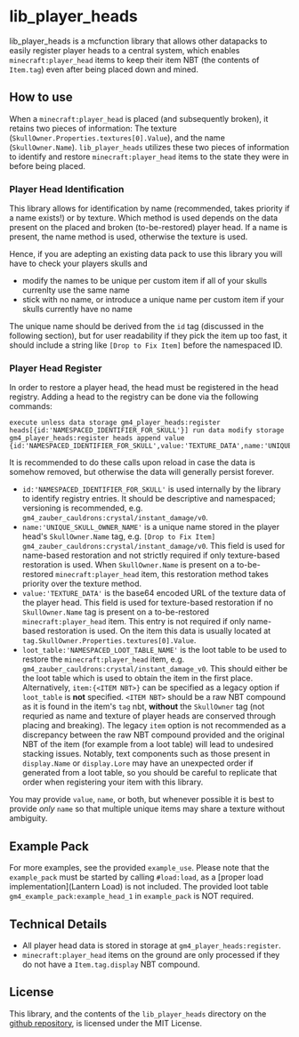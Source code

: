 [Lantern Load]: https://github.com/LanternMC/Load

# lib_player_heads
lib_player_heads is a mcfunction library that allows other datapacks to easily register player heads to a central system, which enables `minecraft:player_head` items to keep their item NBT (the contents of `Item.tag`) even after being placed down and mined.

## How to use
When a `minecraft:player_head` is placed (and subsequently broken), it retains two pieces of information: The texture (`SkullOwner.Properties.textures[0].Value`), and the name (`SkullOwner.Name`). `lib_player_heads` utilizes these two pieces of information to identify and restore `minecraft:player_head` items to the state they were in before being placed.

### Player Head Identification
This library allows for identification by name (recommended, takes priority if a name exists!) or by texture. Which method is used depends on the data present on the placed and broken (to-be-restored) player head. If a name is present, the name method is used, otherwise the texture is used.

Hence, if you are adepting an existing data pack to use this library you will have to check your players skulls and
- modify the names to be unique per custom item if all of your skulls currenlty use the same name
- stick with no name, or introduce a unique name per custom item if your skulls currently have no name

The unique name should be derived from the `id` tag (discussed in the following section), but for user readability if they pick the item up too fast, it should include a string like `[Drop to Fix Item]` before the namespaced ID.

### Player Head Register
In order to restore a player head, the head must be registered in the head registry. Adding a head to the registry can be done via the following commands:
```mcfunction
execute unless data storage gm4_player_heads:register heads[{id:'NAMESPACED_IDENTIFIER_FOR_SKULL'}] run data modify storage gm4_player_heads:register heads append value {id:'NAMESPACED_IDENTIFIER_FOR_SKULL',value:'TEXTURE_DATA',name:'UNIQUE_SKULL_OWNER_NAME',loot_table:'NAMESPACED_LOOT_TABLE_NAME'}
```

It is recommended to do these calls upon reload in case the data is somehow removed, but otherwise the data will generally persist forever.

- `id:'NAMESPACED_IDENTIFIER_FOR_SKULL'` is used internally by the library to identify registry entries. It should be descriptive and namespaced; versioning is recommended, e.g. `gm4_zauber_cauldrons:crystal/instant_damage/v0`.
- `name:'UNIQUE_SKULL_OWNER_NAME'` is a unique name stored in the player head's `SkullOwner.Name` tag, e.g. `[Drop to Fix Item] gm4_zauber_cauldrons:crystal/instant_damage/v0`. This field is used for name-based restoration and not strictly required if only texture-based restoration is used. When `SkullOwner.Name` is present on a to-be-restored `minecraft:player_head` item, this restoration method takes priority over the texture method.
- `value:'TEXTURE_DATA'` is the base64 encoded URL of the texture data of the player head. This field is used for texture-based restoration if no `SkullOwner.Name` tag is present on a to-be-restored `minecraft:player_head` item. This entry is not required if only name-based restoration is used. On the item this data is usually located at `tag.SkullOwner.Properties.textures[0].Value`. 
- `loot_table:'NAMESPACED_LOOT_TABLE_NAME'` is the loot table to be used to restore the `minecraft:player_head` item, e.g. `gm4_zauber_cauldrons:crystal/instant_damage_v0`. This should either be the loot table which is used to obtain the item in the first place. Alternatively, `item:{<ITEM NBT>}` can be specified as a legacy option if `loot_table` is **not** specified. `<ITEM NBT>` should be a raw NBT compound as it is found in the item's `tag` nbt, **without** the `SkullOwner` tag (not requried as name and texture of player heads are conserved through placing and breaking). The legacy `item` option is not recommended as a discrepancy between the raw NBT compound provided and the original NBT of the item (for example from a loot table) will lead to undesired stacking issues. Notably, text components such as those present in `display.Name` or `display.Lore` may have an unexpected order if generated from a loot table, so you should be careful to replicate that order when registering your item with this library.

You may provide `value`, `name`, or both, but whenever possible it is best to provide *only* `name` so that multiple unique items may share a texture without ambiguity.

## Example Pack
For more examples, see the provided `example_use`.
Please note that the `example_pack` must be started by calling `#load:load`, as a [proper load implementation](Lantern Load) is not included. The provided loot table `gm4_example_pack:example_head_1` in `example_pack` is NOT required.

## Technical Details
 - All player head data is stored in storage at `gm4_player_heads:register`.
 - `minecraft:player_head` items on the ground are only processed if they do not have a `Item.tag.display` NBT compound.

## License
This library, and the contents of the `lib_player_heads` directory on the [github repository](https://github.com/Gamemode4Dev/GM4_Datapacks), is licensed under the MIT License.
